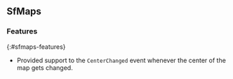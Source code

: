 ## SfMaps

### Features
{:#sfmaps-features}

* Provided support to the `CenterChanged` event whenever the center of the map gets changed.
